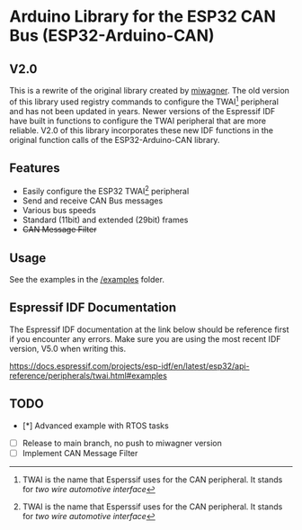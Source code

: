 # Arduino Library for the ESP32 CAN Bus (ESP32-Arduino-CAN)

## V2.0
This is a rewrite of the original library created by [miwagner](https://github.com/miwagner/ESP32-Arduino-CAN). The old version of this library used registry commands to configure the TWAI[^1] peripheral and has not been updated in years. Newer versions of the Espressif IDF have built in functions to configure the TWAI peripheral that are more reliable. V2.0 of this library incorporates these new IDF functions in the original function calls of the ESP32-Arduino-CAN library.

## Features
* Easily configure the ESP32 TWAI[^1] peripheral
* Send and receive CAN Bus messages
* Various bus speeds
* Standard (11bit) and extended (29bit) frames
* ~~CAN Message Filter~~

## Usage
See the examples in the [/examples](examples) folder.

## Espressif IDF Documentation
The Espressif IDF documentation at the link below should be reference first if you encounter any errors. Make sure you are using the most recent IDF version, V5.0 when writing this. 

https://docs.espressif.com/projects/esp-idf/en/latest/esp32/api-reference/peripherals/twai.html#examples

## TODO
- [*] Advanced example with RTOS tasks
- [ ] Release to main branch, no push to miwagner version
- [ ] Implement CAN Message Filter

[^1]: TWAI is the name that Esperssif uses for the CAN peripheral. It stands for *two wire automotive interface*